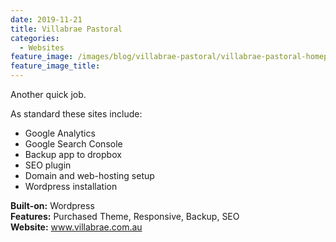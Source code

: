 ```yaml
---
date: 2019-11-21
title: Villabrae Pastoral
categories:
  - Websites
feature_image: /images/blog/villabrae-pastoral/villabrae-pastoral-homepage.jpg
feature_image_title: 
---
```

<p>
Another quick job.
<p>
<p>
As standard these sites include:
</p>
<ul>
  <li>Google Analytics</li>
  <li>Google Search Console</li>
  <li>Backup app to dropbox</li>
  <li>SEO plugin</li>
  <li>Domain and web-hosting setup</li>
  <li>Wordpress installation</li>
</ul>
<strong>Built-on:</strong> Wordpress <br />
<strong>Features:</strong> Purchased Theme, Responsive, Backup, SEO <br />
<strong>Website:</strong> <a href="www.villabrae.com.au">www.villabrae.com.au</a>
</p>